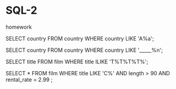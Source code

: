 # SQL-2
homework


SELECT country FROM country
WHERE country LIKE 'A%a';



SELECT country FROM country
WHERE country LIKE '_____%n';



SELECT title FROM film
WHERE title  ILIKE 'T%T%T%T%';


SELECT * FROM film
WHERE title LIKE 'C%' AND length > 90 AND rental_rate = 2.99 ;
